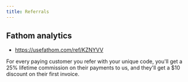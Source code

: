 ```yaml
---
title: Referrals
---
```


## Fathom analytics

- https://usefathom.com/ref/KZNYVV

For every paying customer you refer with your unique code, you'll get a 25% lifetime commission on their payments to us, and they'll get a $10 discount on their first invoice.
